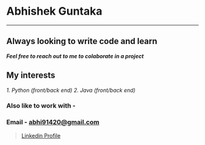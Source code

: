 # Abhishek Guntaka
---
## Always looking to write code and learn
***Feel free to reach out to me to colaborate in a project***
## My interests 

*1. Python (front/back end)*
*2. Java (front/back end)*

### Also like to work with - 

### Email - abhi91420@gmail.com

> [Linkedin Profile](https://www.linkedin.com/in/abhishek-guntaka-32922469/)
